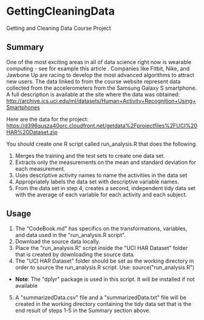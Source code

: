 # GettingCleaningData
Getting and Cleaning Data Course Project

## Summary

One of the most exciting areas in all of data science right now is wearable computing - see for example this article . Companies like Fitbit, Nike, and Jawbone Up are racing to develop the most advanced algorithms to attract new users. The data linked to from the course website represent data collected from the accelerometers from the Samsung Galaxy S smartphone. A full description is available at the site where the data was obtained:
http://archive.ics.uci.edu/ml/datasets/Human+Activity+Recognition+Using+Smartphones

Here are the data for the project:
https://d396qusza40orc.cloudfront.net/getdata%2Fprojectfiles%2FUCI%20HAR%20Dataset.zip

You should create one R script called run_analysis.R that does the following.

1. Merges the training and the test sets to create one data set.
2. Extracts only the measurements on the mean and standard deviation for each measurement.
3. Uses descriptive activity names to name the activities in the data set
4. Appropriately labels the data set with descriptive variable names.
5. From the data set in step 4, creates a second, independent tidy data set with the average of each variable for each activity and each subject.

## Usage
1. The "CodeBook.md" has specifics on the transformations, variables, and data used in the "run_analysis.R script".
2. Download the source data locally.
3. Place the "run_analysis.R" script inside the "UCI HAR Dataset" folder that is created by downloading the source data.
4. The "UCI HAR Dataset" folder should be set as the working directory in order to source the run_analysis.R script. Use: source("run_analysis.R")
+ **Note**: The "dplyr" package is used in this script. It will be installed if not available
5. A "summarizedData.csv" file and a "summarizedData.txt" file will be created in the working directory containing the tidy data set that is the end result of steps 1-5 in the Summary section above.
